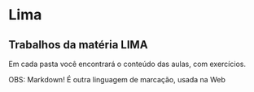 # Lima
## Trabalhos da matéria LIMA
Em cada pasta você encontrará o conteúdo das aulas, com exercícios.

OBS: Markdown! É outra linguagem de marcação, usada na Web
